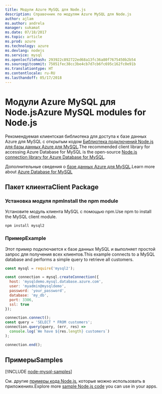 ```yaml
---
title: Модули Azure MySQL для Node.js
description: Справочник по модулям Azure MySQL для Node.js
author: ajlam
ms.author: andrela
manager: sukamat
ms.date: 07/18/2017
ms.topic: article
ms.prod: azure
ms.technology: azure
ms.devlang: nodejs
ms.service: mysql
ms.openlocfilehash: 293922c892722ed68a13fc36a80f7675450b2b54
ms.sourcegitcommit: 75051fec38cc3be4cb7d7cb6fc695c162fc0e91b
ms.translationtype: HT
ms.contentlocale: ru-RU
ms.lasthandoff: 05/17/2018
---
```

# <a name="azure-mysql-modules-for-nodejs"></a><span data-ttu-id="b29d7-103">Модули Azure MySQL для Node.js</span><span class="sxs-lookup"><span data-stu-id="b29d7-103">Azure MySQL modules for Node.js</span></span>

<span data-ttu-id="b29d7-104">Рекомендуемая клиентская библиотека для доступа к базе данных Azure для MySQL с открытым кодом [Библиотека подключений Node.js для базы данных Azure для MySQL](https://github.com/sidorares/node-mysql2).</span><span class="sxs-lookup"><span data-stu-id="b29d7-104">The recommended client library for accessing Azure Database for MySQL is the open-source [Node.js connection library for Azure Database for MySQL](https://github.com/sidorares/node-mysql2).</span></span> 

<span data-ttu-id="b29d7-105">Дополнительные сведения о [базе данных Azure для MySQL](https://docs.microsoft.com/azure/MySQL/).</span><span class="sxs-lookup"><span data-stu-id="b29d7-105">Learn more about [Azure Database for MySQL](https://docs.microsoft.com/azure/MySQL/)</span></span>

## <a name="client-package"></a><span data-ttu-id="b29d7-106">Пакет клиента</span><span class="sxs-lookup"><span data-stu-id="b29d7-106">Client Package</span></span>

### <a name="install-the-npm-module"></a><span data-ttu-id="b29d7-107">Установка модуля npm</span><span class="sxs-lookup"><span data-stu-id="b29d7-107">Install the npm module</span></span>

<span data-ttu-id="b29d7-108">Установите модуль клиента MySQL с помощью npm.</span><span class="sxs-lookup"><span data-stu-id="b29d7-108">Use npm to install the MySQL client module.</span></span>

```bash
npm install mysql2
```   

### <a name="example"></a><span data-ttu-id="b29d7-109">Пример</span><span class="sxs-lookup"><span data-stu-id="b29d7-109">Example</span></span>

<span data-ttu-id="b29d7-110">Этот пример подключается к базе данных MySQL и выполняет простой запрос для получения всех клиентов.</span><span class="sxs-lookup"><span data-stu-id="b29d7-110">This example connects to a MySQL database and performs a simple query to retrieve all customers.</span></span>

```javascript
const mysql = require('mysql2');

const connection = mysql.createConnection({
  host: 'mysqldemo.mysql.database.azure.com',
  user: 'myadmin@mysqldemo',
  password: 'your_password',
  database: 'my_db',
  port: 3306,
  ssl: true
});

connection.connect();
const query = 'SELECT * FROM customers';
connection.query(query, (err, res) =>
  console.log(`We have ${res.length} customers`)
);

connection.end();
```

## <a name="samples"></a><span data-ttu-id="b29d7-111">Примеры</span><span class="sxs-lookup"><span data-stu-id="b29d7-111">Samples</span></span>

[!INCLUDE [node-mysql-samples](../docs-ref-conceptual/includes/mysql-samples.md)]

<span data-ttu-id="b29d7-112">См. другие [примеры кода Node.js](https://azure.microsoft.com/resources/samples/?platform=nodejs), которые можно использовать в приложениях.</span><span class="sxs-lookup"><span data-stu-id="b29d7-112">Explore more [sample Node.js code](https://azure.microsoft.com/resources/samples/?platform=nodejs) you can use in your apps.</span></span>
